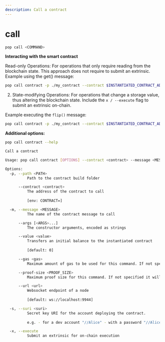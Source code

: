 ```yaml
---
description: Call a contract
---
```


# call

```bash
pop call <COMMAND>
```

**Interacting with the smart contract**

Read-only Operations: For operations that only require reading from the blockchain state. This approach does not require to submit an extrinsic. Example using the get() message:

```bash
pop call contract -p ./my_contract --contract $INSTANTIATED_CONTRACT_ADDRESS --message get --suri //Alice
```

2. State-modifying Operations: For operations that change a storage value, thus altering the blockchain state. Include the `x / --execute` flag to submit an extrinsic on-chain.

Example executing the `flip()` message:

```bash
pop call contract -p ./my_contract --contract $INSTANTIATED_CONTRACT_ADDRESS --message flip --suri //Alice -x
```

**Additional options:**

```bash
pop call contract --help

Call a contract

Usage: pop call contract [OPTIONS] --contract <contract> --message <MESSAGE> --suri <suri>

Options:
  -p, --path <PATH>
          Path to the contract build folder

      --contract <contract>
          The address of the contract to call
          
          [env: CONTRACT=]

  -m, --message <MESSAGE>
          The name of the contract message to call

      --args [<ARGS>...]
          The constructor arguments, encoded as strings

      --value <value>
          Transfers an initial balance to the instantiated contract
          
          [default: 0]

      --gas <gas>
          Maximum amount of gas to be used for this command. If not specified it will perform a dry-run to estimate the gas consumed for the instantiation

      --proof-size <PROOF_SIZE>
          Maximum proof size for this command. If not specified it will perform a dry-run to estimate the proof size required

      --url <url>
          Websocket endpoint of a node
          
          [default: ws://localhost:9944]

  -s, --suri <suri>
          Secret key URI for the account deploying the contract.
          
          e.g. - for a dev account "//Alice" - with a password "//Alice///SECRET_PASSWORD"

  -x, --execute
          Submit an extrinsic for on-chain execution
```
